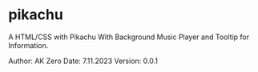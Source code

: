 # pikachu
A HTML/CSS with Pikachu
With Background Music Player and Tooltip for Information. 

Author: AK Zero
Date: 7.11.2023
Version: 0.0.1
